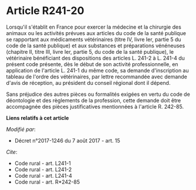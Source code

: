 # Article R241-20

Lorsqu'il s'établit en France pour exercer la médecine et la chirurgie des animaux ou les activités prévues aux articles du
code de la santé publique se rapportant aux médicaments vétérinaires (titre IV, livre Ier, partie 5 du code de la santé
publique) et aux substances et préparations vénéneuses (chapitre II, titre III, livre Ier, partie 5, du code de la santé
publique), le vétérinaire bénéficiant des dispositions des articles L. 241-2 à L. 241-4 du présent code présente, dès le
début de son activité professionnelle, en application de l'article L. 241-1 du même code, sa demande d'inscription au tableau
de l'ordre des vétérinaires, par lettre recommandée avec demande d'avis de réception, au président du conseil régional dont
il dépend. 

Sans préjudice des autres pièces ou formalités exigées en vertu du code de déontologie et des règlements de la profession,
cette demande doit être accompagnée des pièces justificatives mentionnées à l'article R. 242-85.

**Liens relatifs à cet article**

_Modifié par_:

  - Décret n°2017-1246 du 7 août 2017 - art. 15

_Cite_:

  - Code rural - art. L241-1
  - Code rural - art. L241-2
  - Code rural - art. L241-4
  - Code rural - art. R*242-85
